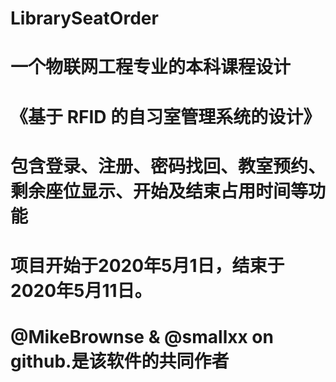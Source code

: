 # LibrarySeatOrder
# 一个物联网工程专业的本科课程设计
# 《基于 RFID 的自习室管理系统的设计》
# 包含登录、注册、密码找回、教室预约、剩余座位显示、开始及结束占用时间等功能
# 项目开始于2020年5月1日，结束于2020年5月11日。
# 
# @MikeBrownse & @smallxx  on github.是该软件的共同作者

